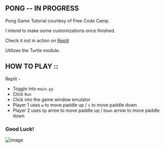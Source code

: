 ## PONG -- IN PROGRESS

Pong Game Tutorial courtesy of Free Code Camp.

I intend to make some customizations once finished. 

Check it out in action on [Replit](https://replit.com/@LisaTaylor1/py-pong-game#main.py)

Utilizes the Turtle module.


## HOW TO PLAY :: 

Replit - 
- Toggle into `main.py`
- Click `Run`
- Click into the game window emulator
- Player 1 uses `w` to move paddle up / `s` to move paddle down
- Player 2 uses `Up` arroe to move paddle up / `Down` arrow to move paddle down

### Good Luck! 

![image](https://user-images.githubusercontent.com/91291406/162327658-c8e339f7-7147-4f55-b60f-a3058da9983b.png)

